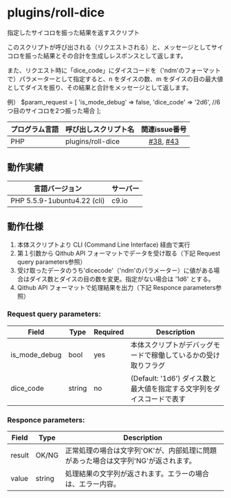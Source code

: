 # plugins/roll-dice

指定したサイコロを振った結果を返すスクリプト

このスクリプトが呼び出される（リクエストされる）と、メッセージとしてサイコロを振った結果とその合計を生成しレスポンスとして返します。

また、リクエスト時に「dice_code」にダイスコードを（'ndm'のフォーマットで）パラメーターとして指定すると、n をダイスの数、m をダイスの目の最大値としてダイスを振り、その結果と合計をメッセージとして返します。

例）
    $param_request = [
        'is_mode_debug' => false,
        'dice_code' => '2d6', //6つ目のサイコロを2つ振った場合
    ];

| プログラム言語 | 呼び出しスクリプト名 | 関連issue番号 |
| --- | --- | :---: |
| PHP | plugins/roll-dice | [#38](https://github.com/Qithub-BOT/scripts/pull/38), [#43](https://github.com/Qithub-BOT/scripts/issues/43) |

## 動作実績

| 言語バージョン | サーバー |
| --- | --- |
| PHP 5.5.9-1ubuntu4.22 (cli) | c9.io |

## 動作仕様

1. 本体スクリプトより CLI (Command Line Interface) 経由で実行
2. 第１引数から Qithub API フォーマットでデータを受け取る（下記 Request query parameters参照）
3. 受け取ったデータのうち'dicecode'（'ndm'のパラメーター）に値がある場合はダイス数とダイスの目の数を変更。指定がない場合は '1d6' とする。
4. Qithub API フォーマットで処理結果を出力（下記 Responce parameters参照）

### Request query parameters:

| Field         | Type   | Required | Description |
| ------------- | ------ | --- | ----------- |
| is_mode_debug | bool   | yes | 本体スクリプトがデバッグモードで稼働しているかの受け取りフラグ |
| dice_code     | string | no  | (Default: '1d6') ダイス数と最大値を指定する文字列をダイスコードで表す |

### Responce parameters:

| Field  | Type   | Description |
| -------| ------ | ----------- |
| result | OK/NG  | 正常処理の場合は文字列'OK'が、内部処理に問題があった場合は文字列'NG'が返されます。 |
| value  | string | 処理結果の文字列が返されます。エラーの場合は、エラー内容。 |
